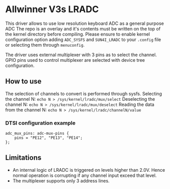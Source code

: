 # Allwinner V3s LRADC
This driver allows to use low resolution keyboard ADC as a general purpose ADC
The repo is an overlay and it's contents must be written on the top of the kernel directory before compiling.
Please ensure to enable kernel configuration option adding `ADC_SYSFS` and `SUN4I_LRADC` to your `.config` file or selecting them through `menuconfig`.

The driver uses external multiplexer with 3 pins as to select the channel.
GPIO pins used to control multiplexer are selected with device tree configuration.

## How to use
The selection of channels to convert is performed through sysfs.
Selecting the channel N:
`echo N > /sys/kernel/lradc/mux/select`
Deselecting the channel N:
`echo N > /sys/kernel/lradc/mux/deselect`
Reading the data from the channel N:
`echo N > /sys/kernel/lradc/channelN/value`



### DTSI configuration example
```
adc_mux_pins: adc-mux-pins {
	pins = "PE12", "PE13", "PE14";
};
```

## Limitations
* An internal logic of LRADC is triggered on levels higher than 2.0V. Hence normal operation is corrupting if any channel input exceed that level.
* The multiplexer supports only 3 address lines.
